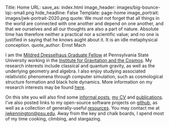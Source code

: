 Title: Home
URL:
save_as: index.html
image_header: images/big-bounce-lqc-small.png
hide_headline: False
Template: page-home
image_portrait: images/jwk-portrait-2020.png
quote: We must not forget that all things in the world are connected with one another and depend on one another, and that we ourselves and all our thoughts are also a part of nature. Absolute time has therefore neither a practical nor a scientific value; and no one is justified in saying that he knows aught about it. It is an idle metaphysical conception.
quote_author: Ernst Mach 


I am the [Mildred Dresselhaus Graduate Fellow](https://science.psu.edu/future-students/graduate-students/science-achievement-graduate-fellowship/2020-2021-recipients/mildred-dresselhaus-graduate-scholarship-in-physics) at Pennsylvania State University working in the [Institute for Gravitation and the Cosmos](http://www.gravity.psu.edu/). My research interests include classical and
quantum gravity, as well as the underlying geometry and algebra. I also enjoy studying associated relativistic phenomena through computer simulation, such as cosmological structure formation and black hole dynamics. More information 
on my research interests may be found [here](/pages/research).

On this site you will also find some [informal posts](/blog), [my CV](/pages/cv) and [publications](/pages/publications). I've also posted 
links to my open-source software projects on [github](/pages/code), as well as a collection of generally-useful [resources](/pages/resources). You may contact me 
at [jwkennington@psu.edu](mailto:jwkennington@psu.edu). Away from the key and chalk boards, I spend most of my time cooking, climbing, and stargazing. 

<br>
<br>
<br>
